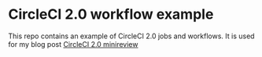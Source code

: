 # CircleCI 2.0 workflow example

This repo contains an example of CircleCI 2.0 jobs and workflows. It is used for my blog post [CircleCI 2.0 minireview](http://...)